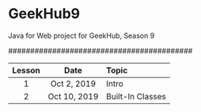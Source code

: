 # GeekHub9

Java for Web project for GeekHub, Season 9

##########################################

|Lesson|Date|Topic|
|:----:|:--:|:----|
| 1|Oct  2, 2019|Intro|
| 2|Oct 10, 2019|Built-In Classes|